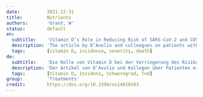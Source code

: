 ```yaml
---
date:          2021-12-31
title:         Nutrients
authors:       'Grant, W'
status:        default
en:
  subtitle:    'Vitamin D’s Role in Reducing Risk of SARS-CoV-2 and COVID-19 Incidence, Severity, and Death'
  description: 'The article by D’Avolio and colleagues on patients with a positive polymerase chain reaction (PCR) test for SARS-CoV-2 was the first to report that 25-hydroxyvitamin D [25(OH)D] concentrations were lower in PCR-positive patients than in PCR-negative patients or in historical controls. As a result, that report has the most citations in its category (201 according to SCOPUS on 17 December 2021). Thus, the article likely helped considerably stimulate investigation of vitamin D’s role in reducing risk of SARS-CoV-2 infection and ensuing COVID-19. A later article on 25(OH)D concentration and risk of SARS-CoV-2 positivity was based on more than 190,000 PCR tests on patients in the U.S. with serum 25(OH)D concentration measurements from the previous 12 months on file by quest diagnostics. According to that report, positivity was inversely correlated with seasonally adjusted 25(OH)D concentration, posing a risk for patients with concentrations of ~55 ng/mL have about half the positivity of those with concentrations of <20 ng/mL. A recent meta-analysis involving 76 studies reported inverse correlations for COVID-19 risk with respect to serum 25(OH)D concentrations for risk of developing the disease, its severity, and risk of death, thus offering support for the role of vitamin D in reducing risk of COVID-19.'
  tags:        [vitamin D, incidence, severity, death]
de:
  subtitle:    'Die Rolle von Vitamin D bei der Verringerung des Risikos für das Auftreten, den Schweregrad und den Tod von SARS-CoV-2 und COVID-19'
  description: 'Der Artikel von D’Avolio und Kollegen über Patienten mit einem positiven Polymerase-Kettenreaktionstest (PCR) für SARS-CoV-2 war der erste, der berichtete, dass die 25-Hydroxyvitamin D [25(OH)D]-Konzentrationen bei PCR-positiven Patienten niedriger waren als bei PCR-negativen Patienten oder bei historischen Kontrollen. Infolgedessen hat dieser Bericht die meisten Zitate in seiner Kategorie (201 laut SCOPUS am 17. Dezember 2021). Somit hat der Artikel wahrscheinlich wesentlich dazu beigetragen, die Untersuchung der Rolle von Vitamin D bei der Verringerung des Risikos einer SARS-CoV-2-Infektion und der daraus resultierenden COVID-19 zu fördern. Ein späterer Artikel über die 25(OH)D-Konzentration und das Risiko einer SARS-CoV-2-Positivität basierte auf mehr als 190 000 PCR-Tests bei Patienten in den USA, deren Serum-25(OH)D-Konzentration in den vorangegangenen 12 Monaten von Quest Diagnostics gemessen worden war. Diesem Bericht zufolge war die Positivität umgekehrt korreliert mit der saisonal angepassten 25(OH)D-Konzentration, wobei das Risiko für Patienten mit Konzentrationen von ~55 ng/ml etwa halb so hoch war wie für Patienten mit Konzentrationen von <20 ng/ml. Eine kürzlich durchgeführte Meta-Analyse, an der 76 Studien beteiligt waren, ergab eine umgekehrte Korrelation zwischen dem COVID-19-Risiko und der 25(OH)D-Konzentration im Serum für das Risiko, an der Krankheit zu erkranken, den Schweregrad der Krankheit und das Sterberisiko, wodurch die Rolle von Vitamin D bei der Verringerung des COVID-19-Risikos unterstützt wird.' 
  tags:        [Vitamin D, Inzidenz, Schweregrad, Tod]
group:         'Treatments'
credit:        https://doi.org/10.3390/nu14010183
---
```

